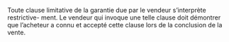 Toute clause limitative de la garantie due par le vendeur s’interprète restrictive-
ment.
Le vendeur qui invoque une telle clause doit démontrer que l’acheteur a connu et accepté cette
clause lors de la conclusion de la vente.